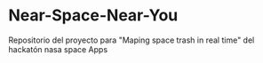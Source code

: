 # Near-Space-Near-You
Repositorio del proyecto para "Maping space trash in real time" del hackatón nasa space Apps
